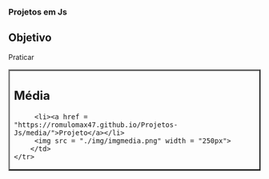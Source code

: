 ### Projetos em Js

## Objetivo 

Praticar

<table border = "2">
    <tr>
        <td> 
         <h2>Média</h2>

         <li><a href = "https://romulomax47.github.io/Projetos-Js/media/">Projeto</a></li>
         <img src = "./img/imgmedia.png" width = "250px">
        </td>
    </tr>
</table>